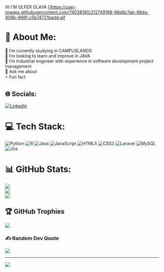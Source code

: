 HI I'M OLFER OLAYA
[]https://user-images.githubusercontent.com/74038190/212749168-86d6c7ab-98da-409b-998f-c5b74721badd.gif
# 💫 About Me:
🔭 I’m currently studying in CAMPUSLANDS<br>👯 I’m looking to learn and improve in JAVA<br>🤝 I’m Industrial engineer with experience in software development project management<br>💬 Ask me about<br>⚡ Fun fact


## 🌐 Socials:
[![LinkedIn](https://img.shields.io/badge/LinkedIn-%230077B5.svg?logo=linkedin&logoColor=white)](https://linkedin.com/in/https://co.linkedin.com/in/olfer-efrain-olaya-suarez-29663a169) 

# 💻 Tech Stack:
![Python](https://img.shields.io/badge/python-3670A0?style=for-the-badge&logo=python&logoColor=ffdd54) ![R](https://img.shields.io/badge/r-%23276DC3.svg?style=for-the-badge&logo=r&logoColor=white) ![Java](https://img.shields.io/badge/java-%23ED8B00.svg?style=for-the-badge&logo=openjdk&logoColor=white) ![JavaScript](https://img.shields.io/badge/javascript-%23323330.svg?style=for-the-badge&logo=javascript&logoColor=%23F7DF1E) ![HTML5](https://img.shields.io/badge/html5-%23E34F26.svg?style=for-the-badge&logo=html5&logoColor=white) ![CSS3](https://img.shields.io/badge/css3-%231572B6.svg?style=for-the-badge&logo=css3&logoColor=white) ![Laravel](https://img.shields.io/badge/laravel-%23FF2D20.svg?style=for-the-badge&logo=laravel&logoColor=white) ![MySQL](https://img.shields.io/badge/mysql-%2300000f.svg?style=for-the-badge&logo=mysql&logoColor=white) ![Jira](https://img.shields.io/badge/jira-%230A0FFF.svg?style=for-the-badge&logo=jira&logoColor=white)
# 📊 GitHub Stats:
![](https://github-readme-stats.vercel.app/api?username=olferios&theme=dark&hide_border=false&include_all_commits=true&count_private=false)<br/>
![](https://github-readme-streak-stats.herokuapp.com/?user=olferios&theme=dark&hide_border=false)<br/>
![](https://github-readme-stats.vercel.app/api/top-langs/?username=olferios&theme=dark&hide_border=false&include_all_commits=true&count_private=false&layout=compact)

## 🏆 GitHub Trophies
![](https://github-profile-trophy.vercel.app/?username=olferios&theme=discord&no-frame=true&no-bg=false&margin-w=4)

### ✍️ Random Dev Quote
![](https://quotes-github-readme.vercel.app/api?type=horizontal&theme=radical)

---
[![](https://visitcount.itsvg.in/api?id=olferios&icon=4&color=4)](https://visitcount.itsvg.in)

<!-- Proudly created with GPRM ( https://gprm.itsvg.in ) -->
